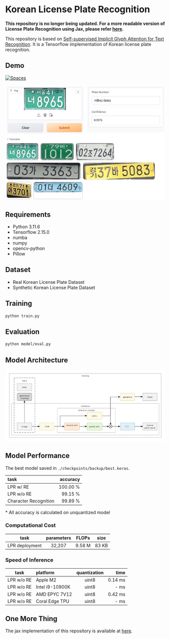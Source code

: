 # Korean License Plate Recognition

**This repository is no longer being updated. For a more readable version of License Plate Recognition using Jax, please refer [here](https://github.com/noahzhy/LPR_Jax).**

This repository is based on [Self-supervised Implicit Glyph Attention for Text Recognition](https://arxiv.org/abs/2203.03382). It is a Tensorflow implementation of Korean license plate recognition.

## Demo

<a href="https://huggingface.co/spaces/noahzhy/KR_LPR_TF">
  <img alt="Spaces" src="https://img.shields.io/badge/%F0%9F%A4%97%20Hugging%20Face-Spaces-blue">
</a>

![Website](assets/demo.jpg)

## Requirements

- Python 3.11.6
- Tensorflow 2.15.0
- numba
- numpy
- opencv-python
- Pillow

## Dataset

- Real Korean License Plate Dataset
- Synthetic Korean License Plate Dataset

## Training

```bash
python train.py
```

## Evaluation

```bash
python model/eval.py
```

## Model Architecture

![model](assets/model_arch.png)

## Model Performance

The best model saved in `./checkpoints/backup/best.keras`.

| task                      | accuracy  |
|:--------------------------|----------:|
| LPR w/ RE                 | 100.00 %  |
| LPR w/o RE                | 99.15 %   |
| Character Recognition     | 99.89 %   |

\* All accuracy is calculated on unquantized model

### Computational Cost

| task           | parameters | FLOPs       | size      |
|:--------------:|:----------:|:-----------:|:---------:|
| LPR deployment | 32,207     | 9.58 M      | 83 KB     |

### Speed of Inference

| task         | platform           | quantization | time    |
|:------------:|:-------------------|:------------:|--------:|
| LPR w/o RE   | Apple M2           | uint8        | 0.14 ms |
| LPR w/o RE   | Intel i9-10900K    | uint8        | - ms    |
| LPR w/o RE   | AMD EPYC 7V12      | uint8        | 0.42 ms |
| LPR w/o RE   | Coral Edge TPU     | uint8        | - ms    |

## One More Thing

The jax implementation of this repository is available at [here](./model/jax_model.py).
